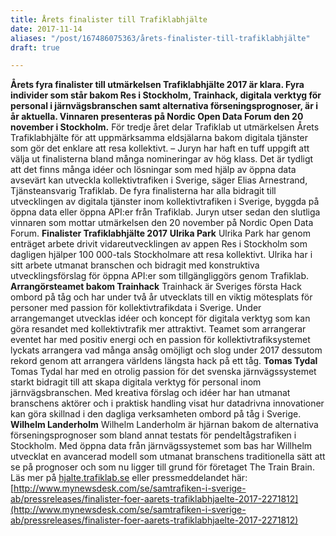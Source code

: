 ```yaml
---
title: Årets finalister till Trafiklabhjälte
date: 2017-11-14
aliases: "/post/167486075363/årets-finalister-till-trafiklabhjälte"
draft: true

---
```


**Årets fyra finalister till utmärkelsen Trafiklabhjälte 2017 är klara. Fyra individer som står bakom Res i Stockholm, Trainhack, digitala verktyg för personal i järnvägsbranschen samt alternativa förseningsprognoser, är i år aktuella. Vinnaren presenteras på Nordic Open Data Forum den 20 november i Stockholm.**
För tredje året delar Trafiklab ut utmärkelsen Årets Trafiklabhjälte för att uppmärksamma eldsjälarna bakom digitala tjänster som gör det enklare att resa kollektivt.
– Juryn har haft en tuff uppgift att välja ut finalisterna bland många nomineringar av hög klass. Det är tydligt att det finns många idéer och lösningar som med hjälp av öppna data avsevärt kan utveckla kollektivtrafiken i Sverige, säger Elias Arnestrand, Tjänsteansvarig Trafiklab.
De fyra finalisterna har alla bidragit till utvecklingen av digitala tjänster inom kollektivtrafiken i Sverige, byggda på öppna data eller öppna API:er från Trafiklab. Juryn utser sedan den slutliga vinnaren som mottar utmärkelsen den 20 november på Nordic Open Data Forum.
**Finalister Trafiklabhjälte 2017**
**Ulrika Park**
Ulrika Park har genom enträget arbete drivit vidareutvecklingen av appen Res i Stockholm som dagligen hjälper 100 000-tals Stockholmare att resa kollektivt. Ulrika har i sitt arbete utmanat branschen och bidragit med konstruktiva utvecklingsförslag för öppna API:er som tillgängliggörs genom Trafiklab.
**Arrangörsteamet bakom Trainhack**
Trainhack är Sveriges första Hack ombord på tåg och har under två år utvecklats till en viktig mötesplats för personer med passion för kollektivtrafikdata i Sverige. Under arrangemanget utvecklas idéer och koncept för digitala verktyg som kan göra resandet med kollektivtrafik mer attraktivt. Teamet som arrangerar eventet har med positiv energi och en passion för kollektivtrafiksystemet lyckats arrangera vad många ansåg omöjligt och slog under 2017 dessutom rekord genom att arrangera världens längsta hack på ett tåg.
**Tomas Tydal**
Tomas Tydal har med en otrolig passion för det svenska järnvägssystemet starkt bidragit till att skapa digitala verktyg för personal inom järnvägsbranschen. Med kreativa förslag och idéer har han utmanat branschens aktörer och i praktisk handling visat hur datadrivna innovationer kan göra skillnad i den dagliga verksamheten ombord på tåg i Sverige.
**Wilhelm Landerholm**
Wilhelm Landerholm är hjärnan bakom de alternativa förseningsprognoser som bland annat testats för pendeltågstrafiken i Stockholm. Med öppna data från järnvägssystemet som bas har Willhelm utvecklat en avancerad modell som utmanat branschens traditionella sätt att se på prognoser och som nu ligger till grund för företaget The Train Brain.
Läs mer på [hjalte.trafiklab.se](http://www.hjalte.trafiklab.se) eller pressmeddelandet här: [http://www.mynewsdesk.com/se/samtrafiken-i-sverige-ab/pressreleases/finalister-foer-aarets-trafiklabhjaelte-2017-2271812](http://www.mynewsdesk.com/se/samtrafiken-i-sverige-ab/pressreleases/finalister-foer-aarets-trafiklabhjaelte-2017-2271812)
 
